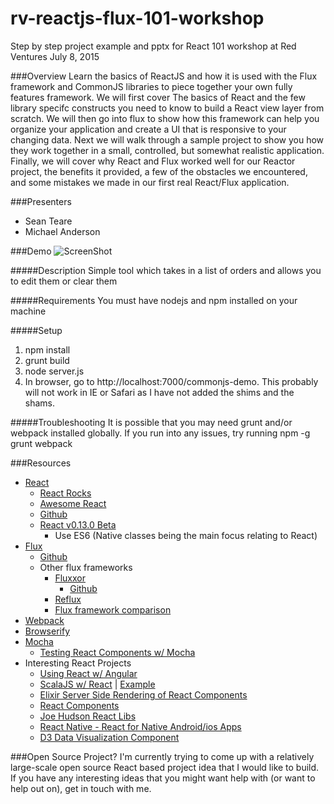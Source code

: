 # rv-reactjs-flux-101-workshop
Step by step project example and pptx for React 101 workshop at Red Ventures July 8, 2015

###Overview
Learn the basics of ReactJS and how it is used with the Flux framework and CommonJS libraries to piece together your own fully features framework.  We will first cover The basics of React and the few library specifc constructs you need to know to build a React view layer from scratch.  We will then go into flux to show how this framework can help you organize your application and create a UI that is responsive to your changing data.  Next we will walk through a sample project to show you how they work together in a small, controlled, but somewhat realistic application.  Finally, we will cover why React and Flux worked well for our Reactor project, the benefits it provided, a few of the obstacles we encountered, and some mistakes we made in our first real React/Flux application.

###Presenters
* Sean Teare
* Michael Anderson

###Demo
![ScreenShot](https://cloud.githubusercontent.com/assets/898480/8462067/2de0b914-1fff-11e5-80b9-c64fe3b50f90.png)

#####Description
Simple tool which takes in a list of orders and allows you to edit them or clear them

#####Requirements
You must have nodejs and npm installed on your machine

#####Setup

1. npm install
2. grunt build
3. node server.js
4. In browser, go to http://localhost:7000/commonjs-demo.  This probably will not work in IE or Safari as I have not added the shims and the shams.

#####Troubleshooting
It is possible that you may need grunt and/or webpack installed globally.  If you run into any issues, try running
npm -g grunt webpack

###Resources


* [React](http://facebook.github.io/react/)
	* [React Rocks](http://react.rocks/)
	* [Awesome React](https://github.com/enaqx/awesome-react)
	* [Github](https://github.com/facebook/react)
	* [React v0.13.0 Beta](https://facebook.github.io/react/blog/2015/01/27/react-v0.13.0-beta-1.html)
		* Use ES6 (Native classes being the main focus relating to React)
* [Flux](https://facebook.github.io/flux/)
	* [Github](https://github.com/facebook/flux)
	* Other flux frameworks
		* [Fluxxor](http://fluxxor.com/)
			* [Github](https://github.com/BinaryMuse/fluxxor)
		* [Reflux](https://github.com/spoike/refluxjs)
		* [Flux framework comparison](https://github.com/voronianski/flux-comparison)
* [Webpack](http://webpack.github.io/)
* [Browserify](http://browserify.org/)
* [Mocha](http://mochajs.org/)
	* [Testing React Components w/ Mocha](http://www.hammerlab.org/2015/02/14/testing-react-web-apps-with-mocha/)
* Interesting React Projects
	* [Using React w/ Angular](https://github.com/davidchang/ngReact)
	* [ScalaJS w/ React](https://github.com/japgolly/scalajs-react) | [Example](https://japgolly.github.io/scalajs-react/#examples/animation)
	* [Elixir Server Side Rendering of React Components](https://github.com/awetzel/reaxt)
	* [React Components](https://github.com/dataminr/react-components)
	* [Joe Hudson React Libs](https://github.com/jhudson8/react-chartjs)
	* [React Native - React for Native Android/ios Apps](https://facebook.github.io/react-native/)
	* [D3 Data Visualization Component](https://github.com/esbullington/react-d3)
	
	
###Open Source Project?
I'm currently trying to come up with a relatively large-scale open source React based project idea that I would like to build.  If you have any interesting ideas that you might want help with (or want to help out on), get in touch with me.
